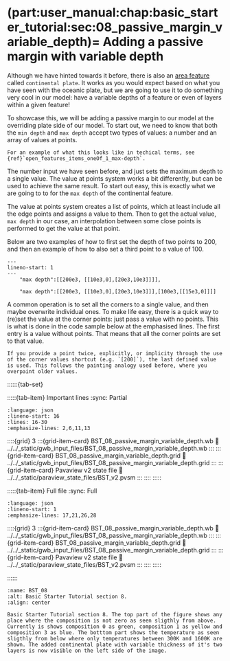 (part:user_manual:chap:basic_starter_tutorial:sec:08_passive_margin_variable_depth)=
Adding a passive margin with variable depth
============================

Although we have hinted towards it before, there is also an [area feature](part:user_manual:chap:concepts:sec:area_features) called `continental plate`. It works as you would expect based on what you have seen with the oceanic plate, but we are going to use it to do something very cool in our model: have a variable depths of a feature or even of layers within a given feature!

To showcase this, we will be adding a passive margin to our model at the overriding plate side of our model. To start out, we need to know that both the `min depth` and `max depth` accept two types of values: a number and an array of values at points. 

```{note}
For an example of what this looks like in techical terms, see {ref}`open_features_items_oneOf_1_max-depth`.
```

The number input we have seen before, and just sets the maximum depth to a single value. The value at points system works a bit differently, but can be used to achieve the same result. To start out easy, this is exactly what we are going to to for the `max depth` of the continental feature. 

The value at points system  creates a list of points, which at least include all the edge points and assigns a value to them. Then to get the actual value, `max depth` in our case, an interpolation between some close points is performed to get the value at that point. 

Below are two examples of how to first set the depth of two points to 200, and then an example of how to also set a third point to a value of 100.

```{code-block} json
---
lineno-start: 1
---
    "max depth":[[200e3, [[10e3,0],[20e3,10e3]]]],
    
    "max depth":[[200e3, [[10e3,0],[20e3,10e3]]],[100e3,[[15e3,0]]]]
```

A common operation is to set all the corners to a single value, and then maybe overwrite individual ones. To make life easy, there is a quick way to (re)set the value at the corner points: just pass a value with no points. This is what is done in the code sample below at the emphasised lines. The first entry is a value without points. That means that all the corner points are set to that value.

```{note}
If you provide a point twice, explicitly, or implicity through the use of the corner values shortcut (e.g. `[200]`), the last defined value is used. This follows the painting analogy used before, where you overpaint older values.
```

::::::{tab-set}

:::::{tab-item} Important lines
:sync: Partial

```{literalinclude} ../../_static/gwb_input_files/BST_08_passive_margin_variable_depth.wb
:language: json
:lineno-start: 16
:lines: 16-30
:emphasize-lines: 2,6,11,13
```
::::{grid} 3
:::{grid-item-card} BST_08_passive_margin_variable_depth.wb
:link: ../../_static/gwb_input_files/BST_08_passive_margin_variable_depth.wb
:::
:::{grid-item-card} BST_08_passive_margin_variable_depth.grid
:link: ../../_static/gwb_input_files/BST_08_passive_margin_variable_depth.grid
:::
:::{grid-item-card} Pavaview v2 state file 
:link: ../../_static/paraview_state_files/BST_v2.pvsm
:::
::::
:::::

:::::{tab-item} Full file
:sync: Full


```{literalinclude} ../../_static/gwb_input_files/BST_08_passive_margin_variable_depth.wb
:language: json
:lineno-start: 1
:emphasize-lines: 17,21,26,28
```

::::{grid} 3
:::{grid-item-card} BST_08_passive_margin_variable_depth.wb
:link: ../../_static/gwb_input_files/BST_08_passive_margin_variable_depth.wb
:::
:::{grid-item-card} BST_08_passive_margin_variable_depth.grid
:link: ../../_static/gwb_input_files/BST_08_passive_margin_variable_depth.grid
:::
:::{grid-item-card} Pavaview v2 state file 
:link: ../../_static/paraview_state_files/BST_v2.pvsm
:::
::::
:::::

::::::


```{figure} ../../../../doc/sphinx/_static/images/user_manual/basic_starter_tutorial/BST_08.png
:name: BST_08
:alt: Basic Starter Tutorial section 8. 
:align: center

Basic Starter Tutorial section 8. The top part of the figure shows any place where the composition is not zero as seen sligthly from above. Currently is shows composition 0 as green, composition 1 as yellow and composition 3 as blue. The botttom part shows the temperature as seen sligthly from below where only temperatures between 300K and 1600K are shown. The added continental plate with variable thickness of it's two layers is now visible on the left side of the image.
```